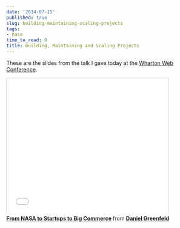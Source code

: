 ```yaml
---
date: '2014-07-15'
published: true
slug: building-maintaining-scaling-projects
tags:
- nasa
time_to_read: 0
title: Building, Maintaining and Scaling Projects
---
```


These are the slides from the talk I gave today at the [Wharton Web
Conference](https://www.sas.upenn.edu/wwc/).

<iframe src="//www.slideshare.net/slideshow/embed_code/37009740" width="427" height="356" frameborder="0" marginwidth="0" marginheight="0" scrolling="no" style="border:1px solid #CCC; border-width:1px 1px 0; margin-bottom:5px; max-width: 100%;" allowfullscreen> </iframe> <div style="margin-bottom:5px"> <strong> <a href="https://www.slideshare.net/pydanny/building-maintainableprojectswharton" title="From NASA to Startups to Big Commerce" target="_blank">From NASA to Startups to Big Commerce</a> </strong> from <strong><a href="http://www.slideshare.net/pydanny" target="_blank">Daniel Greenfeld</a></strong> </div>

